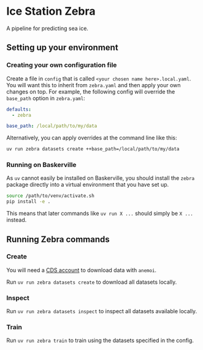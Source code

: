 # Ice Station Zebra

A pipeline for predicting sea ice.

## Setting up your environment

### Creating your own configuration file

Create a file in `config` that is called `<your chosen name here>.local.yaml`.
You will want this to inherit from `zebra.yaml` and then apply your own changes on top.
For example, the following config will override the `base_path` option in `zebra.yaml`:

```yaml
defaults:
  - zebra

base_path: /local/path/to/my/data
```

Alternatively, you can apply overrides at the command line like this:

```bash
uv run zebra datasets create ++base_path=/local/path/to/my/data
```

### Running on Baskerville

As `uv` cannot easily be installed on Baskerville, you should install the `zebra` package directly into a virtual environment that you have set up.

```sh
source /path/to/venv/activate.sh
pip install -e .
```

This means that later commands like `uv run X ...` should simply be `X ...` instead.

## Running Zebra commands

### Create

You will need a [CDS account](https://cds.climate.copernicus.eu/how-to-api) to download data with `anemoi`.

Run `uv run zebra datasets create` to download all datasets locally.

### Inspect

Run `uv run zebra datasets inspect` to inspect all datasets available locally.

### Train

Run `uv run zebra train` to train using the datasets specified in the config.
